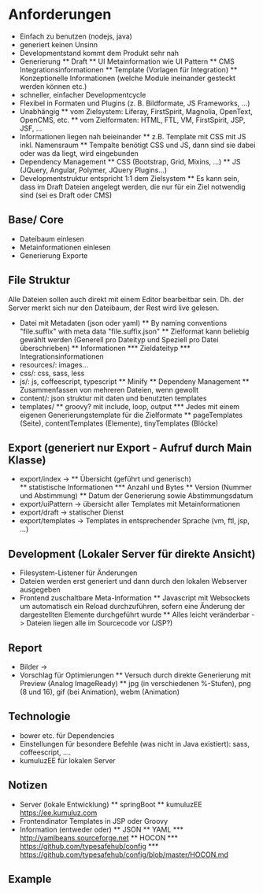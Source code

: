 # Anforderungen

* Einfach zu benutzen (nodejs, java)
* generiert keinen Unsinn 
* Developmentstand kommt dem Produkt sehr nah
* Generierung 
** Draft
** UI Metainformation wie UI Pattern 
** CMS Integrationsinformationen
** Template (Vorlagen für Integration)
** Konzeptionelle Informationen (welche Module ineinander gesteckt werden können etc.)
* schneller, einfacher Developmentcycle
* Flexibel in Formaten und Plugins (z. B. Bildformate, JS Frameworks, ...)
* Unabhängig 
** vom Zielsystem: Liferay, FirstSpirit, Magnolia, OpenText, OpenCMS, etc.
** vom Zielformaten: HTML, FTL, VM, FirstSpirit, JSP, JSF, ...
* Informationen liegen nah beieinander
** z.B. Template mit CSS mit JS inkl. Namensraum
** Tempalte benötigt CSS und JS, dann sind sie dabei oder was da liegt, wird eingebunden
* Dependency Management 
** CSS (Bootstrap, Grid, Mixins, ...)
** JS (JQuery, Angular, Polymer, JQuery Plugins...)
* Developmentstruktur entspricht 1:1 dem Zielsystem
** Es kann sein, dass im Draft Dateien angelegt werden, die nur für ein Ziel notwendig sind (sei es Draft oder CMS)

## Base/ Core
* Dateibaum einlesen
* Metainformationen einlesen
* Generierung Exporte

## File Struktur

Alle Dateien sollen auch direkt mit einem Editor bearbeitbar sein. Dh. der Server merkt sich nur den 
Dateibaum, der Rest wird live gelesen.

* Datei mit Metadaten (json oder yaml)
** By naming conventions "file.suffix" with meta data "file.suffix.json"
** Zielformat kann beliebig gewählt werden (Generell pro Dateityp und Speziell pro Datei überschrieben)
** Informationen
*** Zieldateityp
*** Integrationsinformationen 
* resources/: images...
* css/: css, sass, less
* js/: js, coffeescript, typescript
** Minify
** Dependeny Management
** Zusammenfassen von mehreren Dateien, wenn gewollt
* content/: json struktur mit daten und benutzten templates
* templates/
** groovy? mit include, loop, output
*** Jedes mit einem eigenen Generierungstemplate für die Zielformate
** pageTemplates (Seite), contentTemplates (Elemente), tinyTemplates (Blöcke)


## Export (generiert nur Export - Aufruf durch Main Klasse)
* export/index -> 
** Übersicht (geführt und generisch)  
** statistische Informationen
*** Anzahl und Bytes
** Version (Nummer und Abstimmung) 
** Datum der Generierung sowie Abstimmungsdatum
* export/uiPattern -> übersicht aller Templates mit Metainformationen
* export/draft -> statischer Dienst
* export/templates -> Templates in entsprechender Sprache (vm, ftl, jsp, ...)

## Development (Lokaler Server für direkte Ansicht)
* Filesystem-Listener für Änderungen
* Dateien werden erst generiert und dann durch den lokalen Webserver ausgegeben
* Frontend zuschaltbare Meta-Information
** Javascript mit Websockets um automatisch ein Reload durchzuführen, sofern eine Änderung der dargestellten Elemente durchgeführt wurde
** Alles leicht veränderbar -> Dateien liegen alle im Sourcecode vor (JSP?)

## Report
* Bilder -> 
* Vorschlag für Optimierungen
** Versuch durch direkte Generierung mit Preview (Analog ImageReady)
** jpg (in verschiedenen %-Stufen), png (8 und 16), gif (bei Animation), webm (Animation)

## Technologie
* bower etc. für Dependencies
* Einstellungen für besondere Befehle (was nicht in Java existiert): sass, coffeescript, ....
* kumuluzEE für lokalen Server

## Notizen
* Server (lokale Entwicklung)
** springBoot
** kumuluzEE https://ee.kumuluz.com
* Frontendinator Templates in JSP oder Groovy
* Information (entweder oder)
** JSON
** YAML
*** http://yamlbeans.sourceforge.net
** HOCON
*** https://github.com/typesafehub/config
*** https://github.com/typesafehub/config/blob/master/HOCON.md

## Example
